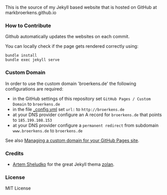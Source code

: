 This is the source of my Jekyll based website that is hosted on GitHub at markbroerkens.github.io

### How to Contribute
Github automatically updates the websites on each commit.

You can locally check if the page gets rendered correctly using:
```
bundle install
bundle exec jekyll serve
```

### Custom Domain
In order to use the custom domain 'broerkens.de' the following configurations are required:

* in the GitHub settings of this repository set `GitHub Pages / Custom Domain` to `broerkens.de`
* in the file [_config.yml](_config.yml) set `url:` to `http://broerkens.de`
* at your DNS provider configure an A record for `broerkens.de` that points to `185.199.108.153`
* at your DNS provider configure a `permanent redirect` from subdomain `www.broerkens.de` to `broerkens.de`

See also [Managing a custom domain for your GitHub Pages site](https://docs.github.com/en/free-pro-team@latest/github/working-with-github-pages/managing-a-custom-domain-for-your-github-pages-site).

### Credits
* [Artem Sheludko](http://artemsheludko.com) for the great Jekyll thema [zolan](https://github.com/artemsheludko/zolan).

### License

MIT License


